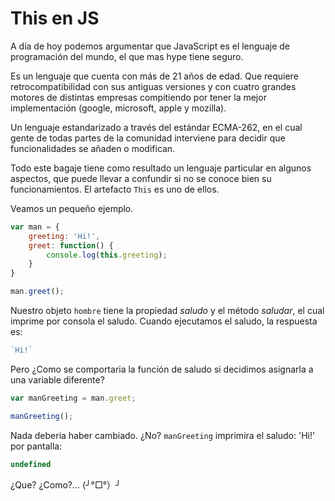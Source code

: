 # This en JS

A día de hoy podemos argumentar que JavaScript es el lenguaje de programación del mundo, el que mas hype tiene seguro.

Es un lenguaje que cuenta con más de 21 años de edad. Que requiere retrocompatibilidad con sus antiguas versiones y con cuatro grandes motores de distintas empresas compitiendo por tener la mejor implementación (google, microsoft, apple y mozilla).

Un lenguaje estandarizado a través del estándar ECMA-262, en el cual gente de todas partes de la comunidad interviene para decidir que funcionalidades se añaden o modifican.

Todo este bagaje tiene como resultado un lenguaje particular en algunos aspectos, que puede llevar a confundir si no se conoce bien su funcionamientos. El artefacto `This` es uno de ellos. 

Veamos un pequeño ejemplo.

```js
var man = {
	greeting: 'Hi!',
	greet: function() {
		console.log(this.greeting);
	}
}

man.greet();
```

Nuestro objeto `hombre` tiene la propiedad *saludo* y el método *saludar*, el cual imprime por consola el saludo. Cuando ejecutamos el saludo, la respuesta es:

```js
`Hi!`
```
Pero ¿Como se comportaria la función de saludo si decidimos asignarla a una variable diferente?

```js
var manGreeting = man.greet;

manGreeting();
```
Nada deberia haber cambiado. ¿No? `manGreeting` imprimira el saludo: 'Hi!' por pantalla:

```js
undefined
```

¿Que? ¿Como?... (╯°□°）╯
